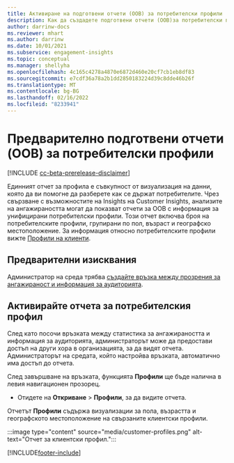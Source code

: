 ```yaml
---
title: Активиране на подготвени отчети (OOB) за потребителски профили
description: Как да създадете подготвени отчети (OOB)за потребителски профили, групирани по пол, възраст и окръг или регион на произход.
author: darrinw-docs
ms.reviewer: mhart
ms.author: darrinw
ms.date: 10/01/2021
ms.subservice: engagement-insights
ms.topic: conceptual
ms.manager: shellyha
ms.openlocfilehash: 4c165c4278a4870e6872d460e20cf7cb1eb8df83
ms.sourcegitcommit: e7cdf36a78a2b1dd2850183224d39c8dde46b26f
ms.translationtype: MT
ms.contentlocale: bg-BG
ms.lasthandoff: 02/16/2022
ms.locfileid: "8233941"
---
```

# <a name="out-of-box-oob-unified-profile-reports"></a>Предварително подготвени отчети (OOB) за потребителски профили

[!INCLUDE [cc-beta-prerelease-disclaimer](includes/cc-beta-prerelease-disclaimer.md)]

Единният отчет за профила е съвкупност от визуализация на данни, която да ви помогне да разберете как се държат потребителите. Чрез свързване с възможностите на Insights на Customer Insights, анализите на ангажираността могат да показват отчети за OOB с информация за унифицирани потребителски профили. Този отчет включва броя на потребителските профили, групирани по пол, възраст и географско местоположение. За информация относно потребителските профили вижте [Профили на клиенти](../audience-insights/customer-profiles.md).

## <a name="prerequisites"></a>Предварителни изисквания

Администратор на среда трябва [създайте връзка между прозрения за ангажираност и информация за аудиторията](integrate-audience-insights-engagement-insights.md).

## <a name="enable-the-customer-profile-report"></a>Активирайте отчета за потребителския профил

След като посочи връзката между статистика за ангажираността и информация за аудиторията, администраторът може да предостави достъп на други хора в организацията, за да видят отчета. Администраторът на средата, който настройва връзката, автоматично има достъп до отчета. 

След завършване на връзката, функцията **Профили** ще бъде налична в левия навигационен прозорец. 

- Отидете на **Откриване** > **Профили**, за да видите отчета.

Отчетът **Профили** съдържа визуализации за пола, възрастта и географското местоположение на свързаните клиентски профили.

:::image type="content" source="media/customer-profiles.png" alt-text="Отчет за клиентски профил.":::

[!INCLUDE[footer-include](../includes/footer-banner.md)]
